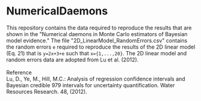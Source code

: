 # NumericalDaemons
This repository contains the data required to reproduce the results that are shown in the "Numerical daemons in Monte Carlo estimators of Bayesian model evidence." The file "2D_LinearModel_RandomErrors.csv" contains the random errors `e` required to reproduce the results of the 2D linear model (Eq. 21) that is `y=2x+3+e` such that `x={1,...,20}`. The 2D linear model and random errors data are adopted from Lu et al. (2012). <br>
<br>
Reference <br>
Lu, D., Ye, M., Hill, M.C.: Analysis of regression confidence intervals and Bayesian credible 979 intervals for uncertainty quantification. Water Resources Research. 48, (2012).
